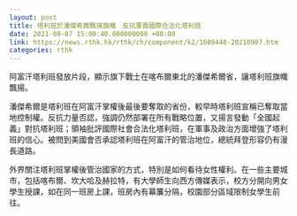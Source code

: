 ```yaml
---
layout: post
title: 塔利班於潘傑希爾飄揚旗幟　反抗軍責國際合法化塔利班
date: 2021-09-07 15:00:40.000000000 +08:00
link: https://news.rthk.hk/rthk/ch/component/k2/1609440-20210907.htm
categories: rthk
---
```


阿富汗塔利班發放片段，顯示旗下戰士在喀布爾東北的潘傑希爾省，讓塔利班旗幟飄揚。

潘傑希爾是塔利班在阿富汗掌權後最後要奪取的省份，較早時塔利班宣稱已奪取當地控制權。反抗力量否認，強調仍然部署在所有戰略位置，又揚言發動「全國起義」對抗塔利班；領袖批評國際社會合法化塔利班，在軍事及政治方面增強了塔利班的信心。被問到美國會否承認塔利班在阿富汗的管治地位，總統拜登形容仍有漫長道路。

外界關注塔利班掌權後管治國家的方式，特別是如何看待女性權利。在一些主要城市，包括喀布爾、坎大哈及赫拉特，有大學師生向西方傳媒表示，校方分開向男女學生授課，如在同一班房上課，班房內有幕簾分隔，校園部分區域限制女學生前往。
